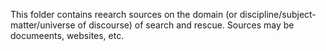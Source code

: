 This folder contains reearch sources on the domain (or discipline/subject-matter/universe of discourse) of search and rescue. Sources may be documeents, websites, etc.
